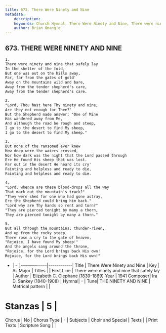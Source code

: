 ```yaml
---
title: 673. There Were Ninety and Nine
metadata:
    description: 
    keywords: Church Hymnal, There Were Ninety and Nine, There were ninety and nine that safely lay, 
    author: Brian Onang'o
---
```



## 673. THERE WERE NINETY AND NINE

```txt
1.
There were ninety and nine that safely lay 
In the shelter of the fold, 
But one was out on the hills away, 
Far, far from the gates of gold' 
Away on the mountains wild and bare, 
Away from the tender shepherd's care, 
Away from the tender shepherd's care. 

2.
"Lord, Thou hast here Thy ninety and nine; 
Are they not enough for Thee?" 
But the Shepherd made answer: "One of Mine 
Has wandered away from Me, 
And although the road be rough and steep, 
I go to the desert to find My sheep, 
I go to the desert to find My sheep." 

3.
But none of the ransomed ever knew 
How deep were the waters crossed, 
Nor how dark was the night that the Lord passed through 
Ere He found His sheep that was lost. 
Far out in the desert He heard its cry' 
Fainting and helpless and ready to die, 
Fainting and helpless and ready to die. 

4.
"Lord, whence are these blood-drops all the way 
That mark out the mountain's track?" 
"They were shed for one who had gone astray, 
Ere the Shepherd could bring him back." 
"Lord why are Thy hands so rent and torn?" 
"They are pierced tonight by many a thorn, 
They are pierced tonight by many a thorn." 

5.
But all through the mountains, thunder-riven, 
And up from the rocky steep, 
There rose a cry to the gate of heaven, 
"Rejoice, I have found My sheep!" 
And the angels sang around the throne, 
"Rejoice, for the Lord brings back His own! 
Rejoice, for the Lord brings back His own!"
```

- |   -  |
-------------|------------|
Title | There Were Ninety and Nine |
Key | A♭ Major |
Titles |  |
First Line | There were ninety and nine that safely lay |
Author | Elizabeth C. Clephane (1830-1869)
Year | 1941
Composer| Ira D. Sankey (1840-1908) |
Hymnal|  - |
Tune| THE NINETY AND NINE |
Metrical pattern | |
# Stanzas | 5 |
Chorus | No |
Chorus Type | - |
Subjects | Choir and Special |
Texts |  |
Print Texts | 
Scripture Song |  |
  
